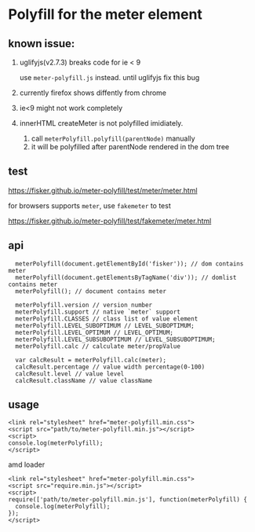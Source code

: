 # Polyfill for the meter element

## known issue: 

1. uglifyjs(v2.7.3) breaks code for ie < 9

   use `meter-polyfill.js` instead. until uglifyjs fix this bug

2. currently firefox shows diffently from chrome

3. ie<9 might not work completely

4. innerHTML createMeter is not polyfilled imidiately. 
   1. call `meterPolyfill.polyfill(parentNode)` manually
   2. it will be polyfilled after parentNode rendered in the dom tree

## test

https://fisker.github.io/meter-polyfill/test/meter/meter.html

for browsers supports `meter`, use `fakemeter` to test

https://fisker.github.io/meter-polyfill/test/fakemeter/meter.html

## api
```
  meterPolyfill(document.getElementById('fisker')); // dom contains meter
  meterPolyfill(document.getElementsByTagName('div')); // domlist contains meter
  meterPolyfill(); // document contains meter

  meterPolyfill.version // version number
  meterPolyfill.support // native `meter` support
  meterPolyfill.CLASSES // class list of value element
  meterPolyfill.LEVEL_SUBOPTIMUM // LEVEL_SUBOPTIMUM;
  meterPolyfill.LEVEL_OPTIMUM // LEVEL_OPTIMUM;
  meterPolyfill.LEVEL_SUBSUBOPTIMUM // LEVEL_SUBSUBOPTIMUM;
  meterPolyfill.calc // calculate meter/propValue

  var calcResult = meterPolyfill.calc(meter);
  calcResult.percentage // value width percentage(0-100)
  calcResult.level // value level 
  calcResult.className // value className

```

## usage

```
<link rel="stylesheet" href="meter-polyfill.min.css">
<script src="path/to/meter-polyfill.min.js"></script>
<script>
console.log(meterPolyfill);
</script>
```

amd loader
```
<link rel="stylesheet" href="meter-polyfill.min.css">
<script src="require.min.js"></script>
<script>
require(['path/to/meter-polyfill.min.js'], function(meterPolyfill) {
  console.log(meterPolyfill);
});
</script>
```
